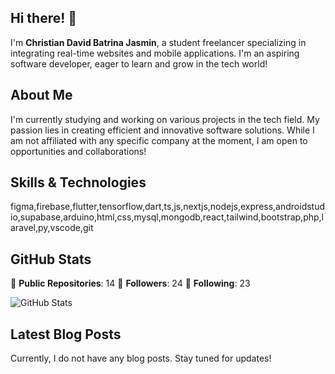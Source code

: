 ## Hi there! 👋

I'm **Christian David Batrina Jasmin**, a student freelancer specializing in integrating real-time websites and mobile applications. I'm an aspiring software developer, eager to learn and grow in the tech world!

## About Me

I'm currently studying and working on various projects in the tech field. My passion lies in creating efficient and innovative software solutions. While I am not affiliated with any specific company at the moment, I am open to opportunities and collaborations!

## Skills & Technologies

figma,firebase,flutter,tensorflow,dart,ts,js,nextjs,nodejs,express,androidstudio,supabase,arduino,html,css,mysql,mongodb,react,tailwind,bootstrap,php,laravel,py,vscode,git

## GitHub Stats

🌟 **Public Repositories**: 14
👥 **Followers**: 24
🔗 **Following**: 23

![GitHub Stats](https://github-readme-stats.vercel.app/api?username=kyuremmmmz&show_icons=true&hide_title=true&count_private=true&theme=radical)

## Latest Blog Posts

Currently, I do not have any blog posts. Stay tuned for updates!
